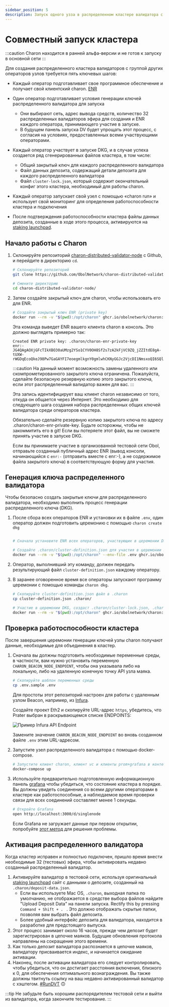```yaml
---
sidebar_position: 5
description: Запуск одного узза в распределенном кластере валидатора с несколькими операторами
---
```


# Совместный запуск кластера

:::caution
Charon находится в ранней альфа-версии и не готов к запуску в основной сети
:::

Для создания распределенного кластера валидаторов с группой других операторов узлов требуется пять ключевых шагов:

- Каждый оператор подготавливает свое программное обеспечение и получает свой клиентский charon. [ENR](../faq.md#what-is-an-enr)
- Один оператор подготавливает условия генерации ключей распределенного валидатора для запуска
  - Они выбирают сеть, адрес вывода средств, количество 32 распределенных валидаторов эфира для создания и ENR каждого оператора, принимающего участие в запуске.
  - В будущем панель запуска DV будет упрощать этот процесс, с согласия на условиях, предоставленных всеми участвующими операторами.
- Каждый оператор участвует в запуске DKG, и в случае успеха создается ряд сгенерированных файлов кластера, в том числе:
  - Общий закрытый ключ для каждого распределенного валидатора
  - Файл данных депозита, содержащий детали депозита для каждого распределенного валидатора
  - Файл `cluster-lock.json`, который содержит окончательный конфиг этого кластера, необходимый для работы charon.

- Каждый оператор запускает свой узел с помощью «charon run» и использует свой мониторинг для определения работоспособности кластера и подключения
- После подтверждения работоспособности кластера файлы данных депозита, созданные в ходе этого процесса, активируются на [staking launchpad](https://launchpad.ethereum.org/).

## Начало работы с Charon

1. Склонируйте репозиторий [charon-distributed-validator-node](https://github.com/ObolNetwork/charon-distributed-validator-node) с Github, и перейдите в директорию `cd`.

   ```sh
   # Склонируйте репозиторий
   git clone https://github.com/ObolNetwork/charon-distributed-validator-node.git

   # Смените директорию
   cd charon-distributed-validator-node/
   ```
1. Затем создайте закрытый ключ для charon, чтобы использовать его для ENR.

   ```sh
   # Создайте закрытый ключ ENR (private key)
   docker run --rm -v "$(pwd):/opt/charon" ghcr.io/obolnetwork/charon:v0.8.1 create enr
   ```

   Эта команда выведет ENR вашего клиента charon в консоль. Это должно выглядеть примерно так:

   ```
   Created ENR private key: .charon/charon-enr-private-key
   enr:-JG4QAgAOXjGFcTIkXBO30aUMzg2YSo1CYV0OH8Sf2s7zA2kFjVC9ZQ_jZZItdE8gA-tUXW-rWGDqEcoQkeJ98Pw7GaGAYFI7eoegmlkgnY0gmlwhCKNyGGJc2VjcDI1NmsxoQI6SQlzw3WGZ_VxFHLhawQFhCK8Aw7Z0zq8IABksuJEJIN0Y3CCPoODdWRwgj6E
   ```

   :::caution
   На данный момент возможность замены удаленного или скомпрометированного закрытого ключа ограничена. Пожалуйста, сделайте безопасную резервную копию этого закрытого ключа, если этот распределенный валидатор важен для вас.
   :::

   Эта запись идентифицирует ваш клиент charon независимо от того, откуда он общается через Интернет. Это необходимо для следующего шага создания набора распределенных общих ключей валидатора среди операторов кластера.

   Обязательно сделайте резервную копию закрытого ключа по адресу .charon/charon-enr-private-key. Будьте осторожны, чтобы не закоммитить его в git! Если вы потеряете этот файл, вы не сможете принять участие в запуске DKG.

   Если вы принимаете участие в организованной тестовой сети Obol, отправьте созданный публичный адрес ENR (вывод консоли, начинающийся с `enr:-` (отправить вместе с enr:-), а не содержимое файла закрытого ключа) в соответствующую форму для участия.


## Генерация ключа распределенного валидатора

Чтобы безопасно создать закрытые ключи для распределенного валидатора, необходимо выполнить процесс генерации распределенного ключа (DKG).

1. После сбора всех операторов ENR и установки их в файле `.env`, один оператор должен подготовить церемонию с помощью `charon create dkg`

   ```sh

   # Сначала установите ENR всех операторов, участвующих в церемонии DKG, в файле .env как CHARON_OPERATOR_ENRS

   # Создайте .charon/cluster-definition.json для участия в церемонии DKG
   docker run --rm -v "$(pwd):/opt/charon" --env-file .env ghcr.io/obolnetwork/charon:v0.8.1 create dkg
   ```

1. Оператор, выполнивший эту команду, должен передать результирующий файл `cluster-definition.json` каждому оператору.

1. В заранее оговоренное время все операторы запускают программу церемонии с помощью команды `charon dkg`.

   ```sh
   # Скопируйте cluster-definition.json файл в .charon
   cp cluster-definition.json .charon/

   # Участие в церемонии DKG, создаст .charon/cluster-lock.json, .charon/deposit-data.json и .charon/validator_keys/
   docker run --rm -v "$(pwd):/opt/charon" ghcr.io/obolnetwork/charon:v0.8.1 dkg
   ```

## Проверка работоспособности кластера

После завершения церемонии генерации ключей узлы charon получают данные, необходимые для объединения в кластер.

1. Сначала вы должны подготовить необходимые переменные среды, в частности, вам нужно установить переменную `CHARON_BEACON_NODE_ENDPOINT`, чтобы она указывала либо на локальную, либо на удаленную конечную точку API узла маяка.

   ```sh
   # Скопируйте шаблон переменных среды
   cp .env.sample .env
   ```

   Для простоты этот репозиторий настроен для работы с удаленным узлом Beacon, например, из 
   [Infura](https://infura.io/).

   Создайте проект Eth2 и скопируйте URL-адрес `https`, убедитесь, что Prater выбран в раскрывающемся списке ENDPOINTS:

   ![Пример Infura API Endpoint](/img/example-infura-details.png)

   Замените значение `CHARON_BEACON_NODE_ENDPOINT` во вновь созданном файле `.env` этим URL-адресом.

1. Запустите узел распределенного валидатора с помощью docker-compose.
   ```sh
   # Запустите клиент charon, клиент vc и клиенты prom+grafana в контейнерах
   docker-compose up
   ```
1. Используйте предварительно подготовленную информационную панель [grafana](http://localhost:3000/) чтобы убедиться, что состояние кластера в порядке. Вы должны увидеть соединения со всеми другими операторами в кластере как работоспособные, а наблюдаемое время проверки связи для всех соединений составляет менее 1 секунды.

   ```sh
   # Откройте Grafana
   open http://localhost:3000/d/singlenode
   ```
   Если Grafana не загружает данные при первом открытии, попробуйте [этот метод](https://github.com/ObolNetwork/charon-distributed-validator-node#grafana-doesnt-load-any-data) для решения проблемы. 

## Активация распределенного валидатора

Когда кластер исправен и полностью подключен, пришло время внести необходимые 32 (тестовых) эфира, чтобы активировать недавно созданный распределенный валидатор.

1. Активируйте валидатор в тестовой сети, используя оригинальный [staking launchpad](https://prater.launchpad.ethereum.org/en/overview) сайт с данными о депозите, созданный на `.charon/deposit-data.json`.
   - Если вы используете Mac OS, `.charon`, выходная папка по умолчанию, не отображается в средстве выбора файлов найдите "Upload Deposit Data" на панели запуска. Rectify this by pressing `Command + Shift + . ` . Это должно отображать скрытые папки, позволяя вам выбрать файл депозита.
   - Более удобный интерфейс депозита для валидатора, находится в разработке для предстоящего выпуска.
1. Этот процесс занимает около 16 часов, прежде чем депозит будет зарегистрирован в цепочке маяков. Будущие обновления протокола направлены на сокращение этого времени.
1. Как только депозит валидатора распознается в цепочке маяков, валидатору присваивается индекс, и начинается ожидание активации.
1. Наконец, после активации валидатора его следует контролировать, чтобы убедиться, что он достигает расстояния включения, близкого к 0, для обеспечения оптимального вознаграждения. Вы также должны твитнуть ссылку на ваш недавно активированный валидатор с хэштегом. [#RunDVT](https://twitter.com/search?q=%2523RunDVT) 🙃

:::tip
Не забудьте быть хорошим распорядителем тестовой сети и выйти из валидатора, когда закончите тестирование.
:::

